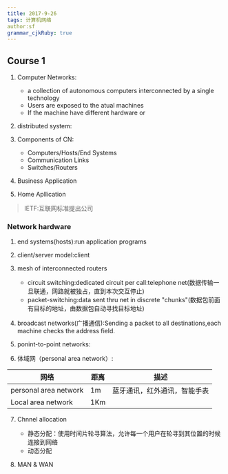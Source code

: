 ```yaml
---
title: 2017-9-26 
tags: 计算机网络
author:sf
grammar_cjkRuby: true
---
```

<!--teacher info-->
<!--Name:雷友珣-->

## Course 1
1. Computer Networks:
	* a collection of autonomous computers interconnected by a single technology
	* Users are exposed to the atual machines
	* If the machine have different hardware or

2. distributed system:


3. Components of CN:
	* Computers/Hosts/End Systems
	* Communication Links
	* Switches/Routers
4. Business Application
5. Home Apllication
> IETF:互联网标准提出公司

### Network hardware
1. end systems(hosts):run application programs
2. client/server model:client
3. mesh of interconnected routers
	* circuit switching:dedicated circuit per call:telephone net(数据传输一旦联通，网路就被独占，直到本次交互停止)
	* packet-switching:data sent thru net in discrete "chunks"(数据包前面有目标的地址，由数据包自动寻找目标地址)

4. broadcast networks(广播通信):Sending a packet to all destinations,each machine checks the address field.
5. ponint-to-point networks:
6. 体域网（personal area network）:

网络|距离|描述
--|---|--
personal area network|1m|蓝牙通讯，红外通讯，智能手表
Local area network|1Km|

7. Chnnel allocation

	* 静态分配：使用时间片轮寻算法，允许每一个用户在轮寻到其位置的时候连接到网络
	* 动态分配

8. MAN & WAN